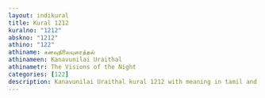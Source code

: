 ```yaml
---
layout: indikural
title: Kural 1212
kuralno: "1212"
abskno: "1212"
athino: "122"
athiname: கனவுநிலையுரைத்தல்
athinameen: Kanavunilai Uraithal
athinametr: The Visions of the Night
categories: [122]
description: Kanavunilai Uraithal kural 1212 with meaning in tamil and english 
---
```



